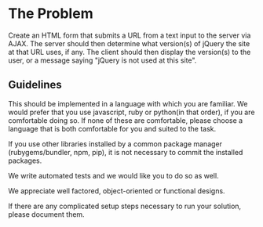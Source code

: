 The Problem
===========
Create an HTML form that submits a URL from a text input to the server via AJAX. The server should then determine what version(s) of jQuery the site at that URL uses, if any. The client should then display the version(s) to the user, or a message saying "jQuery is not used at this site".

Guidelines
-----------
This should be implemented in a language with which you are familiar.
We would prefer that you use javascript, ruby or python(in that order), if you are comfortable doing so.
If none of these are comfortable, please choose a language that is both comfortable for you and suited to the task.

If you use other libraries installed by a common package manager (rubygems/bundler, npm, pip), it is not necessary to commit the installed packages.

We write automated tests and we would like you to do so as well.

We appreciate well factored, object-oriented or functional designs.

If there are any complicated setup steps necessary to run your solution, please document them.
